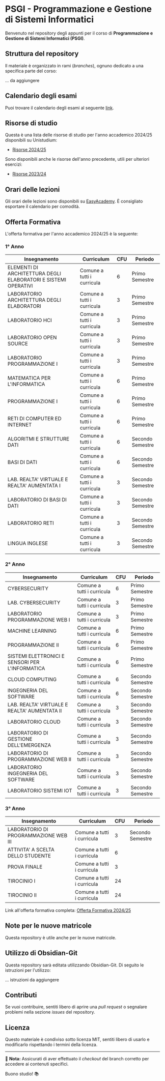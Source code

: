 # PSGI - Programmazione e Gestione di Sistemi Informatici

Benvenuto nel repository degli appunti per il corso di **Programmazione e Gestione di Sistemi Informatici (PSGI)**.

## Struttura del repository
Il materiale è organizzato in rami (*branches*), ognuno dedicato a una specifica parte del corso:

... da aggiungere

## Calendario degli esami
Puoi trovare il calendario degli esami al seguente [link](https://www.dmi.unipg.it/didattica/programmazione-gestione-sistemi-informatici/calendario-esami).

## Risorse di studio
Questa è una lista delle risorse di studio per l'anno accademico 2024/25 disponibili su Unistudium:
- [Risorse 2024/25](https://unistudium.unipg.it/unistudium/course/index.php?categoryid=4868)

Sono disponibili anche le risorse dell'anno precedente, utili per ulteriori esercizi:
- [Risorse 2023/24](https://unistudium.unipg.it/unistudium/course/index.php?categoryid=4785)

## Orari delle lezioni
Gli orari delle lezioni sono disponibili su [EasyAcademy](https://easyacademy.unipg.it/agendaweb/index.php?view=easycourse&_lang=it&include=corso). È consigliato esportare il calendario per comodità.

## Offerta Formativa
L'offerta formativa per l'anno accademico 2024/25 è la seguente:

### 1° Anno
| Insegnamento | Curriculum | CFU | Periodo |
|--------------|-------------|-----|---------|
| ELEMENTI DI ARCHITETTURA DEGLI ELABORATORI E SISTEMI OPERATIVI | Comune a tutti i curricula | 6 | Primo Semestre |
| LABORATORIO ARCHITETTURA DEGLI ELABORATORI | Comune a tutti i curricula | 3 | Primo Semestre |
| LABORATORIO HCI | Comune a tutti i curricula | 3 | Primo Semestre |
| LABORATORIO OPEN SOURCE | Comune a tutti i curricula | 3 | Primo Semestre |
| LABORATORIO PROGRAMMAZIONE I | Comune a tutti i curricula | 3 | Primo Semestre |
| MATEMATICA PER L'INFORMATICA | Comune a tutti i curricula | 6 | Primo Semestre |
| PROGRAMMAZIONE I | Comune a tutti i curricula | 6 | Primo Semestre |
| RETI DI COMPUTER ED INTERNET | Comune a tutti i curricula | 6 | Primo Semestre |
| ALGORITMI E STRUTTURE DATI | Comune a tutti i curricula | 6 | Secondo Semestre |
| BASI DI DATI | Comune a tutti i curricula | 6 | Secondo Semestre |
| LAB. REALTA' VIRTUALE E REALTA' AUMENTATA I | Comune a tutti i curricula | 3 | Secondo Semestre |
| LABORATORIO DI BASI DI DATI | Comune a tutti i curricula | 3 | Secondo Semestre |
| LABORATORIO RETI | Comune a tutti i curricula | 3 | Secondo Semestre |
| LINGUA INGLESE | Comune a tutti i curricula | 3 | Secondo Semestre |

### 2° Anno
| Insegnamento | Curriculum | CFU | Periodo |
|--------------|-------------|-----|---------|
| CYBERSECURITY | Comune a tutti i curricula | 6 | Primo Semestre |
| LAB. CYBERSECURITY | Comune a tutti i curricula | 3 | Primo Semestre |
| LABORATORIO PROGRAMMAZIONE WEB I | Comune a tutti i curricula | 3 | Primo Semestre |
| MACHINE LEARNING | Comune a tutti i curricula | 6 | Primo Semestre |
| PROGRAMMAZIONE II | Comune a tutti i curricula | 6 | Primo Semestre |
| SISTEMI ELETTRONICI E SENSORI PER L'INFORMATICA | Comune a tutti i curricula | 6 | Primo Semestre |
| CLOUD COMPUTING | Comune a tutti i curricula | 6 | Secondo Semestre |
| INGEGNERIA DEL SOFTWARE | Comune a tutti i curricula | 6 | Secondo Semestre |
| LAB. REALTA' VIRTUALE E REALTA' AUMENTATA II | Comune a tutti i curricula | 3 | Secondo Semestre |
| LABORATORIO CLOUD | Comune a tutti i curricula | 3 | Secondo Semestre |
| LABORATORIO DI GESTIONE DELL'EMERGENZA | Comune a tutti i curricula | 3 | Secondo Semestre |
| LABORATORIO DI PROGRAMMAZIONE WEB II | Comune a tutti i curricula | 3 | Secondo Semestre |
| LABORATORIO INGEGNERIA DEL SOFTWARE | Comune a tutti i curricula | 3 | Secondo Semestre |
| LABORATORIO SISTEMI IOT | Comune a tutti i curricula | 3 | Secondo Semestre |

### 3° Anno
| Insegnamento | Curriculum | CFU | Periodo |
|--------------|-------------|-----|---------|
| LABORATORIO DI PROGRAMMAZIONE WEB III | Comune a tutti i curricula | 3 | Secondo Semestre |
| ATTIVITA' A SCELTA DELLO STUDENTE | Comune a tutti i curricula | 6 | |
| PROVA FINALE | Comune a tutti i curricula | 3 | |
| TIROCINIO I | Comune a tutti i curricula | 24 | |
| TIROCINIO II | Comune a tutti i curricula | 24 | |

Link all'offerta formativa completa: [Offerta Formativa 2024/25](https://www.unipg.it/didattica/corsi-di-laurea-e-laurea-magistrale/archivio/offerta-formativa-2024-25?view=elenco&idcorso=1600&annoregolamento=2024&tab=INS)

## Note per le nuove matricole
Questa repository è utile anche per le nuove matricole.

## Utilizzo di Obsidian-Git
Questa repository sarà editata utilizzando Obsidian-Git. Di seguito le istruzioni per l'utilizzo:

... istruzioni da aggiungere

## Contributi
Se vuoi contribuire, sentiti libero di aprire una *pull request* o segnalare problemi nella sezione *issues* del repository.

## Licenza
Questo materiale è condiviso sotto licenza MIT, sentiti libero di usarlo e modificarlo rispettando i termini della licenza.

---

📌 **Nota:** Assicurati di aver effettuato il *checkout* del branch corretto per accedere ai contenuti specifici.

Buono studio! 📚

